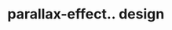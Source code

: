 # parallax-effect.. design                                                                                                                                                                                                                                                                                                                                            
                                     

